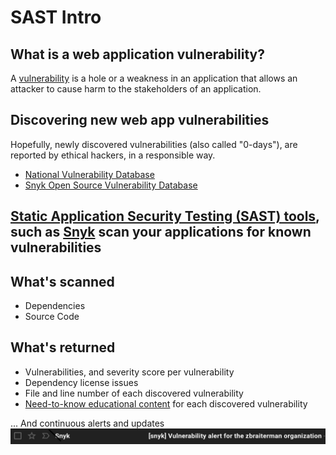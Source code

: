 # SAST Intro


## What is a web application vulnerability?

A [vulnerability](https://owasp.org/www-community/vulnerabilities/) is a hole or a weakness in an application that allows an attacker to cause harm to the stakeholders of an application.


## Discovering new web app vulnerabilities

Hopefully, newly discovered vulnerabilities (also called "0-days"), are reported by ethical hackers, in a responsible way.

* [National Vulnerability Database](https://nvd.nist.gov)
* [Snyk Open Source Vulnerability Database](https://security.snyk.io)

## [Static Application Security Testing (SAST) tools](https://owasp.org/www-community/Source_Code_Analysis_Tools), such as [Snyk](https://snyk.io/) scan your applications for known vulnerabilities


## What's scanned

* Dependencies
* Source Code

## What's returned

* Vulnerabilities, and severity score per vulnerability
* Dependency license issues
* File and line number of each discovered vulnerability
* [Need-to-know educational content](https://learn.snyk.io/) for each discovered vulnerability


... And continuous alerts and updates ![](/images/snyk-vulnerability-email-alert.png)
